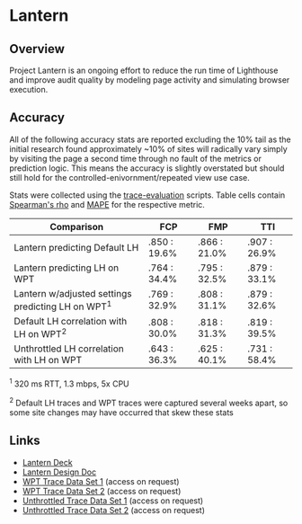 # Lantern

## Overview

Project Lantern is an ongoing effort to reduce the run time of Lighthouse and improve audit quality by modeling page activity and simulating browser execution.

## Accuracy

All of the following accuracy stats are reported excluding the 10% tail as the initial research found approximately ~10% of sites will radically vary simply by visiting the page a second time through no fault of the metrics or prediction logic. This means the accuracy is slightly overstated but should still hold for the  controlled-enivornment/repeated view use case.

Stats were collected using the [trace-evaluation](https://github.com/patrickhulce/lighthouse-trace-evaluations) scripts. Table cells contain [Spearman's rho](https://en.wikipedia.org/wiki/Spearman%27s_rank_correlation_coefficient) and [MAPE](https://en.wikipedia.org/wiki/Mean_absolute_percentage_error) for the respective metric.

| Comparison | FCP | FMP | TTI |
| -- | -- | -- | -- |
| Lantern predicting Default LH | .850 : 19.6% | .866 : 21.0% | .907 : 26.9% |
| Lantern predicting LH on WPT | .764 : 34.4% | .795 : 32.5% | .879 : 33.1% |
| Lantern w/adjusted settings predicting LH on WPT<sup>1</sup> | .769 : 32.9% | .808 : 31.1% | .879 : 32.6% |
| Default LH correlation with LH on WPT<sup>2</sup> | .808 : 30.0% | .818 : 31.3% | .819 : 39.5% |
| Unthrottled LH correlation with LH on WPT | .643 : 36.3% | .625 : 40.1% | .731 : 58.4% |

<sup>1</sup> 320 ms RTT, 1.3 mbps, 5x CPU

<sup>2</sup> Default LH traces and WPT traces were captured several weeks apart, so some site changes may have occurred that skew these stats

## Links

* [Lantern Deck](https://docs.google.com/presentation/d/1EsuNICCm6uhrR2PLNaI5hNkJ-q-8Mv592kwHmnf4c6U/edit?usp=sharing)
* [Lantern Design Doc](https://docs.google.com/a/chromium.org/document/d/1pHEjtQjeycMoFOtheLfFjqzggY8VvNaIRfjC7IgNLq0/edit?usp=sharing)
* [WPT Trace Data Set 1](https://drive.google.com/open?id=1Y_duiiJVljzIEaYWEmiTqKQFUBFWbKVZ) (access on request)
* [WPT Trace Data Set 2](https://drive.google.com/open?id=1EoHk8nQaBv9aoaVv81TvR7UfXTUu2fiu) (access on request)
* [Unthrottled Trace Data Set 1](https://drive.google.com/open?id=1axJf9R3FPpzxhR7FKOvXPLFLxxApfwD0) (access on request)
* [Unthrottled Trace Data Set 2](https://drive.google.com/open?id=1krcWq5DF0oB1hq90G29bEwIP7zDcJrYY) (access on request)
